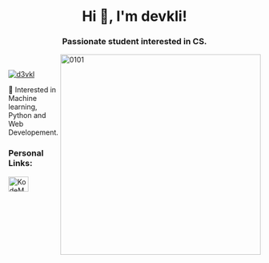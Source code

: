 <h1 align="center"> Hi 👋, I'm devkli!</h1>
<h3 align="center">Passionate student interested in CS.</h3>
<img align="right" alt="0101" width="400" src="https://i.pinimg.com/originals/d4/81/f3/d481f3c72e283309071f79e01b05c06d.gif"/>
<br>
<p align="left"> <a href="https://twitter.com/d3vkl" target="blank"><img src="https://img.shields.io/twitter/follow/d3vkl?logo=twitter&style=for-the-badge" alt="d3vkl" /></a> </p>
🔭 Interested in Machine learning, Python and Web Developement.
<br>
<h3 align="left">Personal Links:</h3>
<p align="left">

<a href="https://codeforces.com/profile/kodemars" target="blank"><img align="center" src="https://raw.githubusercontent.com/rahuldkjain/github-profile-readme-generator/master/src/images/icons/Social/codeforces.svg" alt="KodeMars" height="30" width="40" /></a>
